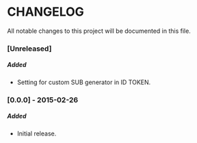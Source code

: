 # CHANGELOG

All notable changes to this project will be documented in this file.

### [Unreleased]
##### Added
- Setting for custom SUB generator in ID TOKEN.

### [0.0.0] - 2015-02-26
##### Added
- Initial release.
